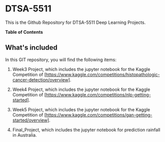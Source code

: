 # DTSA-5511
This is the Github Repository for DTSA-5511 Deep Learning Projects.

**Table of Contents**

## What's included
In this GIT repository, you will find the following items:
1. Week3 Project, which includes the jupyter notebook for the Kaggle Competition of [https://www.kaggle.com/competitions/histopathologic-cancer-detection/overview].

2. Week4 Project, which includes the jupyter notebook for the Kaggle Competition of [https://www.kaggle.com/competitions/nlp-getting-started].

3. Week5 Project, which includes the jupyter notebook for the Kaggle Competition of [https://www.kaggle.com/competitions/gan-getting-started/overview].

4. Final_Project, which includes the jupyter notebook for prediction rainfall in Australia.
